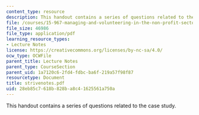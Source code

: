 ```yaml
---
content_type: resource
description: This handout contains a series of questions related to the case study.
file: /courses/15-967-managing-and-volunteering-in-the-non-profit-sector-spring-2005/28eb85c7618b828ba8c41625561a750a_strivenotes.pdf
file_size: 46986
file_type: application/pdf
learning_resource_types:
- Lecture Notes
license: https://creativecommons.org/licenses/by-nc-sa/4.0/
ocw_type: OCWFile
parent_title: Lecture Notes
parent_type: CourseSection
parent_uid: 1a7120c6-2fd4-fdbc-ba6f-219a57f98f87
resourcetype: Document
title: strivenotes.pdf
uid: 28eb85c7-618b-828b-a8c4-1625561a750a
---
```

This handout contains a series of questions related to the case study.
